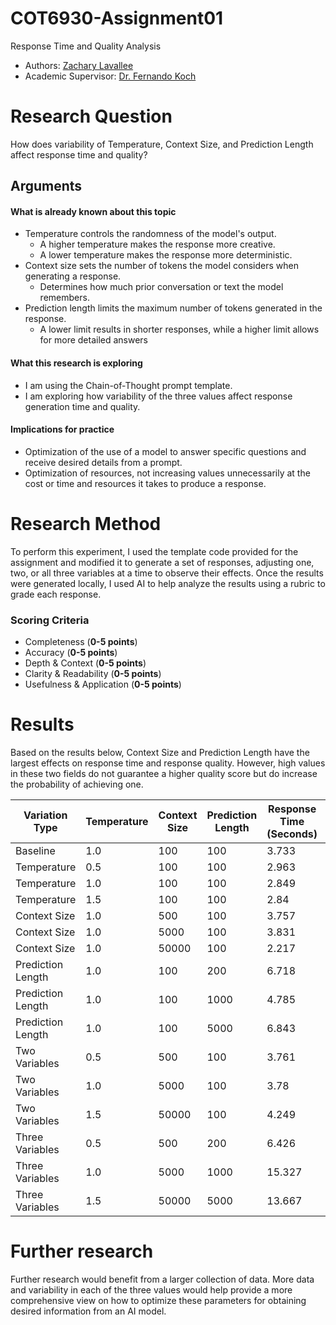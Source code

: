 # COT6930-Assignment01

Response Time and Quality Analysis 

* Authors: [Zachary Lavallee](http://www.linkedin.com/in/zacharynlavallee)
* Academic Supervisor: [Dr. Fernando Koch](http://www.fernandokoch.me)

# Research Question 

How does variability of Temperature, Context Size, and Prediction Length affect response time and quality?  

## Arguments

#### What is already known about this topic

* Temperature controls the randomness of the model's output.
  * A higher temperature makes the response more creative.
  * A lower temperature makes the response more deterministic.
* Context size sets the number of tokens the model considers when generating a response.
  * Determines how much prior conversation or text the model remembers.
* Prediction length limits the maximum number of tokens generated in the response.
  * A lower limit results in shorter responses, while a higher limit allows for more detailed answers

#### What this research is exploring

* I am using the Chain-of-Thought prompt template.
* I am exploring how variability of the three values affect response generation time and quality.

#### Implications for practice

* Optimization of the use of a model to answer specific questions and receive desired details from a prompt.
* Optimization of resources, not increasing values unnecessarily at the cost or time and resources it takes to produce a response.

# Research Method

To perform this experiment, I used the template code provided for the assignment and modified it to generate a set of responses, adjusting one, two, or all three variables at a time to observe their effects. Once the results were generated locally, I used AI to help analyze the results using a rubric to grade each response.

### Scoring Criteria

* Completeness (**0-5 points**)   
* Accuracy (**0-5 points**)  
* Depth & Context (**0-5 points**)  
* Clarity & Readability (**0-5 points**)  
* Usefulness & Application (**0-5 points**)  

# Results

Based on the results below, Context Size and Prediction Length have the largest effects on response time and response quality. However, high values in these two fields do not guarantee a higher quality score but do increase the probability of achieving one.

| Variation Type  | Temperature | Context Size | Prediction Length | Response Time (Seconds) | Score |
|----------------|------------|--------------|--------------------|---------------|---------------------|
| Baseline       | 1.0        | 100          | 100                | 3.733         | 22 |
| Temperature    | 0.5        | 100          | 100                | 2.963         | 22 |
| Temperature    | 1.0        | 100          | 100                | 2.849         | 20 |
| Temperature    | 1.5        | 100          | 100                | 2.84          | 22 |
| Context Size   | 1.0        | 500          | 100                | 3.757         | 20 |
| Context Size   | 1.0        | 5000         | 100                | 3.831         | 19 |
| Context Size   | 1.0        | 50000        | 100                | 2.217         | 16 |
| Prediction Length | 1.0     | 100          | 200                | 6.718         | 24 |
| Prediction Length | 1.0     | 100          | 1000               | 4.785         | 22 |
| Prediction Length | 1.0     | 100          | 5000               | 6.843         | 24 |
| Two Variables  | 0.5        | 500          | 100                | 3.761         | 20 |
| Two Variables  | 1.0        | 5000         | 100                | 3.78          | 21 |
| Two Variables  | 1.5        | 50000        | 100                | 4.249         | 21 |
| Three Variables | 0.5       | 500          | 200                | 6.426         | 22 |
| Three Variables | 1.0       | 5000         | 1000               | 15.327        | 24 |
| Three Variables | 1.5       | 50000        | 5000               | 13.667        | 21 |

# Further research

Further research would benefit from a larger collection of data. More data and variability in each of the three values would help provide a more comprehensive view on how to optimize these parameters for obtaining desired information from an AI model.









